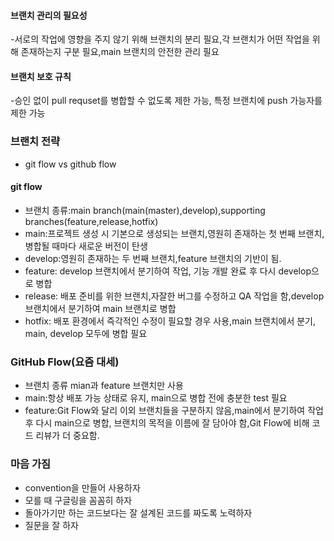 #### 브랜치 관리의 필요성
-서로의 작업에 영향을 주지 않기 위해 브랜치의 분리 필요,각 브랜치가 어떤 작업을 위해 존재하는지 구분 필요,main 브랜치의 안전한 관리 필요

#### 브랜치 보호 규칙
-승인 없이 pull requset를 병합할 수 없도록 제한 가능, 특정 브랜치에 push 가능자를 제한 가능
### 브랜치 전략
- git flow vs github flow

#### git flow

- 브랜치 종류:main branch(main(master),develop),supporting branches(feature,release,hotfix)
- main:프로젝트 생성 시 기본으로 생성되는 브랜치,영원히 존재하는 첫 번째 브랜치, 병합될 때마다 새로운 버전이 탄생
- develop:영원히 존재하는 두 번째 브랜치,feature 브랜치의 기반이 됨.
- feature: develop 브랜치에서 분기하여 작업, 기능 개발 완료 후 다시 develop으로 병합
- release: 배포 준비를 위한 브랜치,자잘한 버그를 수정하고 QA 작업을 함,develop 브랜치에서 분기하여 main 브랜치로 병합
- hotfix: 배포 환경에서 즉각적인 수정이 필요할 경우 사용,main 브랜치에서 분기, main, develop 모두에 병합 필요
### GitHub Flow(요즘 대세)
- 브랜치 종류 mian과 feature 브랜치만 사용
- main:항상 배포 가능 상태로 유지, main으로 병합 전에 충분한 test 필요
- feature:Git Flow와 달리 이외 브랜치들을 구분하지 않음,main에서 분기하여 작업 후 다시 main으로 병합, 브랜치의 목적을 이름에 잘 담아야 함,Git Flow에 비해 코드 리뷰가 더 중요함.
### 마음 가짐
- convention을 만들어 사용하자
- 모를 때 구글링을 꼼꼼히 하자
- 돌아가기만 하는 코드보다는 잘 설계된 코드를 짜도록 노력하자
- 질문을 잘 하자
